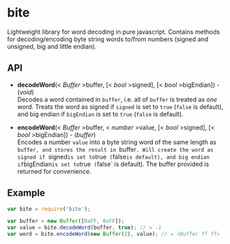 bite
==========

Lightweight library for word decoding in pure javascript. Contains methods for
decoding/encoding byte string words to/from numbers (signed and unsigned, big and little
endian).

API
----------
* **decodeWord**(< _Buffer_ >buffer, [< _bool_ >signed], [< _bool_ >bigEndian]) - (_void_)  
    Decodes a word contained in `buffer`, i.e. all of `buffer` is treated as
    _one_ word. Treats the word as signed if `signed` is set to `true`
    (`false` is default), and big endian if `bigEndian` is set to `true`
    (`false` is default).

* **encodeWord**(< _Buffer_ >buffer, < _number_ >value, [< _bool_ >signed], [< _bool_ >bigEndian]) - (_buffer_)  
    Encodes a number `value` into a byte string word of the same length as
    `buffer, and stores the result in `buffer`. Will create the word as signed
    if `signed` is set to `true` (`false` is default), and big endian if
    `bigEndian` is set to `true` (`false` is default). The buffer provided is
    returned for convenience.

Example
----------
```javascript
var bite = require('bite');

var buffer = new Buffer([0xFF, 0xFF]);
var value = bite.decodeWord(buffer, true); // = -1
var word = bite.encodeWord(new Buffer(2), value); // = <Buffer ff ff>
```
